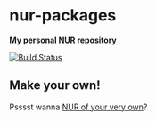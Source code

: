 # nur-packages

**My personal [NUR](https://github.com/nix-community/NUR) repository**

[![Build Status](https://travis-ci.com/BrianHicks/nur-packages.svg?branch=master)](https://travis-ci.com/BrianHicks/nur-packages)

## Make your own!

Psssst wanna [NUR of your very own](https://github.com/nix-community/nur-packages-template)?
